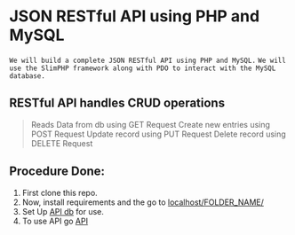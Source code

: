 # JSON RESTful API using PHP and MySQL
`We will build a complete JSON RESTful API using PHP and MySQL.`
`We will use the SlimPHP framework along with PDO to interact with the MySQL database.`

## RESTful API handles CRUD operations
> Reads Data from db using GET Request
> Create new entries using POST Request
> Update record using PUT Request
> Delete record using DELETE Request

## Procedure Done:
1. First clone this repo.
2. Now, install requirements and the go to [localhost/FOLDER_NAME/](http://localhost/RestfulApi/)
3. Set Up [API db](src/api.db) for use.
3. To use API go [API](http://localhost/Api/public/api/customers/1)

